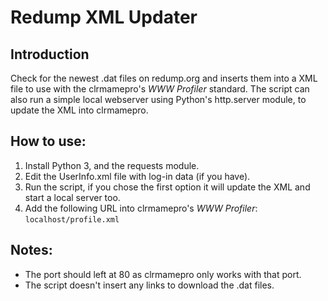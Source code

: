 # Redump XML Updater
## Introduction
Check for the newest .dat files on redump.org and inserts them into a XML file to use with the clrmamepro's _WWW Profiler_ standard. The script can also run a simple local webserver using Python's http.server module, to update the XML into clrmamepro.

## How to use:
1. Install Python 3, and the requests module.
2. Edit the UserInfo.xml file with log-in data (if you have).
3. Run the script, if you chose the first option it will update the XML and start a local server too.
4. Add the following URL into clrmamepro's _WWW Profiler_: `localhost/profile.xml`

## Notes:
* The port should left at 80 as clrmamepro only works with that port.
* The script doesn't insert any links to download the .dat files.
